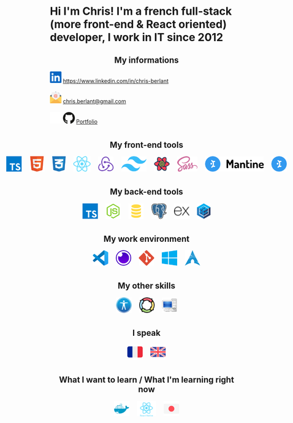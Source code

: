 <body>
<h1>Hi I'm Chris! I'm a french full-stack (more front-end & React oriented) developer, I work in IT since 2012</h1>

<h2 align="center">My informations</h2>

<div style="display: flex; flex-direction: column; justify-content: center; gap: 20px; margin-bottom: 40px;">
        <div>
            <img src="./img/linkedin-logo.svg" alt="linkedin logo" height="30" />
            <a href= "https://www.linkedin.com/in/chris-berlant">https://www.linkedin.com/in/chris-berlant</a>
        </div>
        <div>
            <img src="./img/email-logo.svg" alt="email logo" height="30" />
            <a href="mailto:chris.berlant@gmail.com">chris.berlant@gmail.com</a>
        </div>
        <div>
            <img src="./img/github-dark-logo.svg#gh-dark-mode-only" alt="github logo" height="30" />
            <img src="./img/github-light-logo.svg#gh-light-mode-only" alt="github logo" height="30" />
            <a href= "https://chrisberlant.github.io/">Portfolio</a>
        </div>
</div>

<h2 align="center">My front-end tools</h2>

<div style="display: flex; justify-content: center; gap: 20px; margin-bottom: 40px;">
    <img src="./img/typescript-logo.svg" alt="typescript logo" height="40" />
    <img src="./img/html-logo.svg" alt="html logo" height="40" />
    <img src="./img/css-logo.svg" alt="css logo" height="40" />
    <img src="./img/react-logo.svg" alt="react logo" height="40" />
    <img src="./img/redux-logo.svg" alt="redux logo" height="40" />
    <img src="./img/tailwind-logo.svg" alt="tailwind logo" height="40" />
    <img src="./img/tanstack-logo.svg" alt="tanstack react query logo" height="40" />
    <img src="./img/sass-logo.svg" alt="sass logo" height="40" />
    <img src="./img/mantine-light-logo.svg#gh-light-mode-only" alt="mantine logo" height="40" />
    <img src="./img/mantine-dark-logo.svg#gh-dark-mode-only" alt="mantine logo" height="40" />
</div>

<h2 align="center">My back-end tools</h2>

<div style="display: flex; justify-content: center; gap: 20px; margin-bottom: 40px;">
    <img src="./img/typescript-logo.svg" alt="typescript logo" height="40" />
    <img src="./img/nodejs-logo.svg" alt="node logo" height="40" />
    <img src="./img/sql-logo.svg" alt="sql logo" height="40" />
    <img src="./img/postgresql-logo.svg" alt="postgresql logo" height="40" />
    <img src="./img/express-logo.png" alt="express logo" height="40" />
    <img src="./img/sequelize-logo.svg" alt="sequelize logo" height="40" />
</div>

<h2 align="center">My work environment</h2>

<div style="display: flex; justify-content: center; gap: 20px; margin-bottom: 40px;">
    <img src="./img/vscode-logo.svg" alt="vscode logo" height="40" />
    <img src="./img/insomnia-logo.svg" alt="insomnia logo" height="40" />
    <img src="./img/git-logo.svg" alt="git logo" height="40" />
    <img src="./img/windows-logo.svg" alt="windows logo" height="40" />
    <img src="./img/arch-logo.svg" alt="arch linux logo" height="40" />
</div>

<h2 align="center">My other skills</h2>

<div style="display: flex; justify-content: center; gap: 20px; margin-bottom: 40px;">
    <img src="./img/accessibility-logo.svg" alt="accessibility logo" height="40" />
    <img src="./img/agile-logo.png" alt="agile methodology logo" height="40" />
    <img src="./img/it-logo.svg" alt="IT logo" height="40" />
</div>

<h2 align="center">I speak</h2>

<div style="display: flex; justify-content: center; gap: 20px; margin-bottom: 40px;">
    <img src="./img/french-flag.svg" alt="french flag" height="40" />
    <img src="./img/uk-flag.svg" alt="UK flag" height="40" />
</div>

<h2 align="center">What I want to learn / What I'm learning right now</h2>

<div style="display: flex; justify-content: center; gap: 20px; margin-bottom: 40px;">
    <img src="./img/docker-logo.svg" alt="docker logo" height="40" />
    <img src="./img/react-native-logo.svg" alt="react native logo" height="40" />
    <img src="./img/japanese-flag.svg" alt="japanese flag" height="40" />

</div>

</body>
